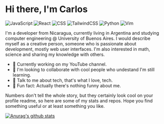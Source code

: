 # Hi there, I'm Carlos

<img alt='JavaScript' src='https://img.shields.io/badge/JavaScript%20-%23F7DF1E.svg?&style=for-the-badge&logo=javascript&logoColor=black&labelColor=23F7DF1' /> <img alt='React' src='https://img.shields.io/badge/React%20-%23F7DF1E.svg?&style=for-the-badge&logo=react&logoColor=&labelColor=23F7DF1&color=20232a' /> <img alt='CSS' src='https://img.shields.io/badge/CSS%20-%23F7DF1E.svg?&style=for-the-badge&logo=css3&logoColor=&labelColor=23F7DF1&color=1572b6' /> <img alt='TailwindCSS' src='https://img.shields.io/badge/TailwindCSS%20-%23F7DF1E.svg?&style=for-the-badge&logo=tailwind-css&logoColor=ffffff&labelColor=38b2a&color=38b2ac' /> <img alt='Python' src='https://img.shields.io/badge/Python%20-%23F7DF1E.svg?&style=for-the-badge&logo=python&logoColor=ffffff&labelColor=38b2a&color=3776ab' /> <img alt='Vim' src='https://img.shields.io/badge/Vim%20-%23F7DF1E.svg?&style=for-the-badge&logo=vim&logoColor=ffffff&labelColor=38b2a&color=019733' />


I'm a developer from Nicaragua, currently living in Argentina and studying computer engineering @ University of Buenos Aires. I would describe myself as a creative person, someone who is passionate about development, mostly web user interfaces. I'm also interested in math, science and sharing my knowledge with others.

- 🚧 Currently working on my YouTube channel.
- 🧠 I'm looking to collaborate with cool people who undestand I'm still learning.
- 💾 Talk to me about tech, that's what I love, tech.
- 🤬 Fun fact: Actually there's nothing funny about me.

Numbers don't tell the whole story, but they certainly look cool on your profile readme, so here are some of my stats and repos. Hope you find something useful or at least something you like. 

[![Anurag's github stats](https://github-readme-stats.vercel.app/api?username=itscarlosecp)](https://github.com/anuraghazra/github-readme-stats)
